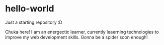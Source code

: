 # hello-world
Just a starting repository :D


Chuka here! I am an energectic learner, currently leaerning technologies to improve my web development skills.
Gonna be a spider soon enough!

